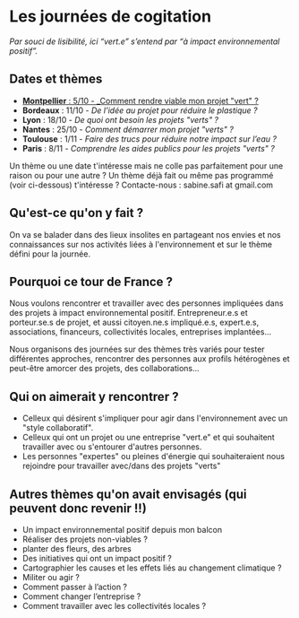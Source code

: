 # Les journées de cogitation

*Par souci de lisibilité, ici “vert.e” s’entend par “à impact environnemental positif”.*

## Dates et thèmes
- [**Montpellier** : 5/10 - _Comment rendre viable mon projet "vert" ?](2709-montpellier/presentation.html)
- **Bordeaux** : 11/10 - _De l’idée au projet pour réduire le plastique ?_
- **Lyon** : 18/10 - _De quoi ont besoin les projets "verts" ?_
- **Nantes** : 25/10 - _Comment démarrer mon projet "verts" ?_
- **Toulouse** : 1/11 - _Faire des trucs pour réduire notre impact sur l’eau ?_
- **Paris** : 8/11 - _Comprendre les aides publics pour les projets "verts" ?_

Un thème ou une date t'intéresse mais ne colle pas parfaitement pour une raison ou pour une autre ? Un thème déjà fait ou même pas programmé (voir ci-dessous) t'intéresse ? Contacte-nous : sabine.safi at gmail.com

## Qu'est-ce qu'on y fait ?
On va se balader dans des lieux insolites en partageant nos envies et nos connaissances sur nos activités liées à l'environnement et sur le thème défini pour la journée.

## Pourquoi ce tour de France ?
Nous voulons rencontrer et travailler avec des personnes impliquées dans des projets à impact environnemental positif. Entrepreneur.e.s et porteur.se.s de projet, et aussi citoyen.ne.s impliqué.e.s, expert.e.s, associations, financeurs, collectivités locales, entreprises implantées...

Nous organisons des journées sur des thèmes très variés pour tester différentes approches, rencontrer des personnes aux profils hétérogènes et peut-être amorcer des projets, des collaborations...

## Qui on aimerait y rencontrer ?
- Celleux qui désirent s'impliquer pour agir dans l'environnement avec un "style collaboratif".
- Celleux qui ont un projet ou une entreprise "vert.e" et qui souhaitent travailler avec ou s'entourer d'autres personnes.
- Les personnes "expertes" ou pleines d'énergie qui souhaiteraient nous rejoindre pour travailler avec/dans des projets "verts"

## Autres thèmes qu'on avait envisagés (qui peuvent donc revenir !!)
- Un impact environnemental positif depuis mon balcon
- Réaliser des projets non-viables ?
- planter des fleurs, des arbres
- Des initiatives qui ont un impact positif ?
- Cartographier les causes et les effets liés au changement climatique ?
- Militer ou agir ?
- Comment passer à l’action ?
- Comment changer l’entreprise ?
- Comment travailler avec les collectivités locales ?
